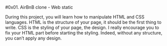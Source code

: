 #0x01. AirBnB clone - Web static

During this project, you will learn how to manipulate HTML and CSS languages.
HTML is the structure of your page, it should be the first thing to write.
CSS is the styling of your page, the design.
I really encourage you to fix your HTML part before starting the styling.
Indeed, without any structure, you can’t apply any design.

